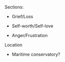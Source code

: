 Sections:

-   Grief/Loss

-   Self-worth/Self-love

-   Anger/Frustration

Location

-   Maritime conservatory?
